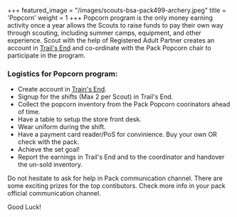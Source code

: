+++
featured_image = "/images/scouts-bsa-pack499-archery.jpeg"
title = 'Popcorn'
weight = 1
+++
Popcorn program is the only money earning activity once a year allows the Scouts to raise funds to pay their own way through scouting, including summer camps, equipment, and other experience. Scout with the help of Registered Adult Partner creates an account in [Trail's End](https://www.trails-end.com/) and co-ordinate with the Pack Popcorn chair to participate in the program.

### Logistics for Popcorn program:
* Create account in [Train's End](https://www.trails-end.com/).
* Signup for the shifts (Max 2 per Scout) in Trail's End.
* Collect the popcorn inventory from the Pack Popcorn coorinators ahead of time.
* Have a table to setup the store front desk. 
* Wear uniform during the shift.
* Have a payment card reader/PoS for convinience. Buy your own OR check with the pack.
* Achieve the set goal!
* Report the earnings in Trail's End and to the coordinator and handover the un-sold inventory.

Do not hesitate to ask for help in Pack communication channel. There are some exciting prizes for the top contibutors. Check more info in your pack official communication channel.

Good Luck!

